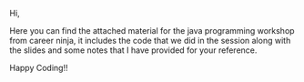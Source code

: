 Hi,

Here you can find the attached material for the java programming workshop from career ninja, it includes the code that we did in the session along with the slides and some notes that I have provided for your reference.

Happy Coding!!
